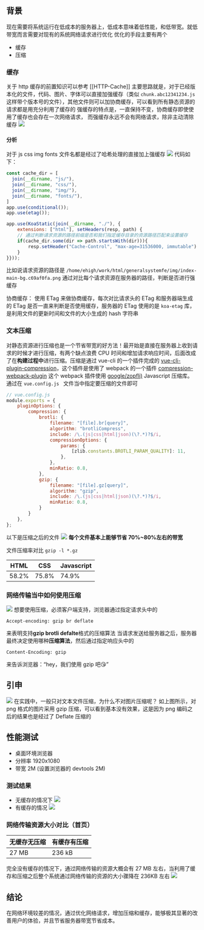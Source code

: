 ## 背景
现在需要将系统运行在低成本的服务器上，低成本意味着低性能，和低带宽。就低带宽而言需要对现有的系统网络请求进行优化
优化的手段主要有两个
- 缓存
- 压缩

### 缓存
关于 http 缓存的前置知识可以参考 [[HTTP-Cache]]
主要思路就是，对于已经版本化的文件，代码、图片、字体可以直接加强缓存（类似 `chunk.abc12341234.js` 这样带个版本号的文件），其他文件则可以加协商缓存，可以看到所有静态资源的请求都是用充分利用了缓存的
强缓存的特点是，一直保持不变，协商缓存即使使用了缓存也会存在一次网络请求，
而强缓存永远不会有网络请求，除非主动清除缓存
![](./media/optimize-cache.png)
#### 分析
对于 js css img fonts 文件名都是经过了哈希处理的直接加上强缓存
![](./optimize-compress-files.png)
代码如下：
```js
const cache_dir = [
  join(__dirname, "js/"),
  join(__dirname, "css/"),
  join(__dirname, "img/"),
  join(__dirname, "fonts/"),
]
app.use(conditional());
app.use(etag());

app.use(KoaStatic(join(__dirname, "./"), {
	extensions: ["html"], setHeaders(resp, path) {
	// 通过判断请求资源的路径前缀是否和我们指定缓存目录的资源路径匹配来设置缓存
	if(cache_dir.some(dir => path.startsWith(dir))){
		resp.setHeader("Cache-Control", "max-age=31536000, immutable")
	}
}}));
```
比如说请求资源的路径是 `/home/ehigh/work/html/generalsystemfe/img/index-main-bg.c69af0fa.png` 
通过对比每个请求资源在服务器的路径，判断是否进行强缓存


协商缓存： 使用 ETag 来做协商缓存，每次对比请求头的 ETag 和服务器端生成的 ETag 是否一直来判断是否使用缓存，服务器的 ETag 使用的是 `koa-etag` 库，是利用文件的更新时间和文件的大小生成的 hash 字符串



### 文本压缩
对静态资源进行压缩也是一个节省带宽的好方法！最开始是直接在服务器上收到请求的时候才进行压缩，有两个缺点浪费 CPU 时间和增加请求响应时间，后面改成了在**构建过程中**进行压缩。压缩是通过 vue-cli 的一个插件完成的 [vue-cli-plugin-compression](https://github.com/AnWeber/vue-cli-plugin-compression)，这个插件是使用了 webpack 的一个插件 [compression-webpack-plugin](https://github.com/webpack-contrib/compression-webpack-plugin) 这个 webpack 插件使用 [google/zopfli)](https://github.com/google/zopfli) Javascript 压缩库。通过在 `vue.config.js ` 文件当中指定要压缩的文件即可
```js
// vue.config.js
module.exports = {
	pluginOptions: {
		compression: {
			brotli: {
				filename: "[file].br[query]",
				algorithm: "brotliCompress",
				include: /\.(js|css|html|json)(\?.*)?$/i,
				compressionOptions: {
					params: {
						[zlib.constants.BROTLI_PARAM_QUALITY]: 11,
					},
				},
				minRatio: 0.8,
			},
			gzip: {
				filename: "[file].gz[query]",
				algorithm: "gzip",
				include: /\.(js|css|html|json)(\?.*)?$/i,
				minRatio: 0.8,
			}
		}
	},
};

```
以下是压缩之后的文件
![](./optimize-compression.png)
**每个文件基本上能够节省 70%~80%左右的带宽**

文件压缩率对比 `gzip -l *.gz`

| HTML  | CSS   | Javascript|
| ----- | ----- | ----- |
| 58.2% | 75.8% | 74.9% |


### 网络传输当中如何使用压缩
![](./http-img.png)
想要使用压缩，必须客户端支持，浏览器通过指定请求头中的
```
Accept-encoding: gzip br deflate
```
来表明支持**gzip brotli defalte**格式的压缩算法
当请求发送给服务器之后，服务器最终决定使用哪种**压缩算法**，然后通过指定响应头中的
```
Content-Encoding: gzip
```
来告诉浏览器：“hey，我们使用 gzip 吧😘”


## 引申
![](./optimize-compress-image.png)
在实践中，一般只对文本文件压缩，为什么不对图片压缩呢？
如上图所示，对 png 格式的图片采用 gzip 压缩，可以看到基本没有效果，这是因为 png 编码之后的结果也是经过了 Deflate 压缩的 


## 性能测试 
- 桌面环境浏览器
- 分辨率 1920x1080
- 带宽 2M (设置浏览器的 devtools 2M)

### 测试结果
- 无缓存的情况下
![](./optimize-no-cache.png)
- 有缓存的情况
![](./optimize-with-cache.png)


### 网络传输资源大小对比（首页）
| 无缓存无压缩 | 有缓存有压缩 |
| ------ | ------ |
|   27 MB     |    236 kB    |
完全没有缓存的情况下，通过网络传输的资源大概会有 27 MB 左右，当利用了缓存和压缩之后整个系统通过网络传输的资源的大小骤降在 236KB 左右
![](./optimize-resource-size.png)
## 结论
在网络环境较差的情况，通过优化网络请求，增加压缩和缓存，能够极其显著的改善用户的体验，并且节省服务器带宽节省成本。


